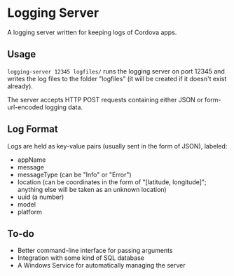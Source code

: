 # Logging Server

A logging server written for keeping logs of Cordova apps.

## Usage

`logging-server 12345 logfiles/` runs the logging server on port 12345 and writes the log files to the folder "logfiles" (it will be created if it doesn't exist already).

The server accepts HTTP POST requests containing either JSON or form-url-encoded logging data.

## Log Format

Logs are held as key-value pairs (usually sent in the form of JSON), labeled:

- appName
- message
- messageType (can be "Info" or "Error")
- location (can be coordinates in the form of "[latitude, longitude]"; anything else will be taken as an unknown location)
- uuid (a number)
- model
- platform

## To-do

- Better command-line interface for passing arguments
- Integration with some kind of SQL database
- A Windows Service for automatically managing the server

